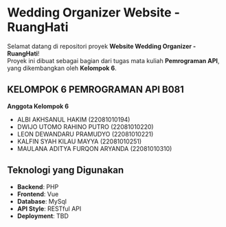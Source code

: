 # Wedding Organizer Website - RuangHati
Selamat datang di repositori proyek **Website Wedding Organizer - RuangHati**!  
Proyek ini dibuat sebagai bagian dari tugas mata kuliah **Pemrograman API**, yang dikembangkan oleh **Kelompok 6**.

## KELOMPOK 6 PEMROGRAMAN API B081
**Anggota Kelompok 6**
- ALBI AKHSANUL HAKIM (22081010194)
- DWIJO UTOMO RAHINO PUTRO (22081010220)
- LEON DEWANDARU PRAMUDYO (22081010221)
- KALFIN SYAH KILAU MAYYA (22081010251)
- MAULANA ADITYA FURQON ARYANDA (22081010310)

## Teknologi yang Digunakan
- **Backend**: PHP
- **Frontend**: Vue
- **Database**: MySql
- **API Style**: RESTful API
- **Deployment**: TBD
